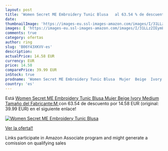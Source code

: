 ```yaml
---
layout: post
title: 'Women Secret ME Embroidery Tunic Blusa   al 63.54 % de descuento'
date: 
thumbnailImage: 'https://images-eu.ssl-images-amazon.com/images/I/31LLz2IEymL._SL200_.jpg'
images: [ 'https://images-eu.ssl-images-amazon.com/images/I/31LLz2IEymL._SL200_.jpg' ]
comments: true
category: ofertas
author: ring
slug: 'B06Y43XKVV-es'
description:
actualPrice: 14.58 EUR
currency: EUR
price: 14.58
comparePrice: 39.99 EUR
inStock: true
prodname: 'Women Secret ME Embroidery Tunic Blusa  Mujer  Beige  Ivory   Medium  Tamaño del Fabricante:M '
country: 'es'
---
```


Está [Women Secret ME Embroidery Tunic Blusa  Mujer  Beige  Ivory   Medium  Tamaño del Fabricante:M ](https://www.amazon.es/dp/B06Y43XKVV/?tag=tolees-21) con 63.54 de descuento por 14.58 EUR (original: 39.99 EUR) en el siguiente enlace!

[![Women Secret ME Embroidery Tunic Blusa  ](https://images-eu.ssl-images-amazon.com/images/I/31LLz2IEymL._SL200_.jpg)](https://www.amazon.es/dp/B06Y43XKVV/?tag=tolees-21)

[Ver la oferta!!](https://www.amazon.es/dp/B06Y43XKVV/?tag=tolees-21)

Links participate in Amazon Associate program and might generate a comission on qualifying sales


